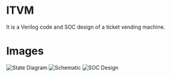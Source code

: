 # ITVM
It is a Verilog code and SOC design of a ticket vending machine.







# Images
![State Diagram](https://github.com/ASHRAF2230/ITVM/assets/91596354/e8089a5d-693c-4367-bb51-b8ca8cd21bad)
![Schematic](https://github.com/ASHRAF2230/ITVM/assets/91596354/ef4ebd69-22e9-4bb3-a952-5e1e556df7ff)
![SOC Design](https://github.com/ASHRAF2230/ITVM/assets/91596354/96f5c48d-fe4e-413f-907c-212bf963834b)

